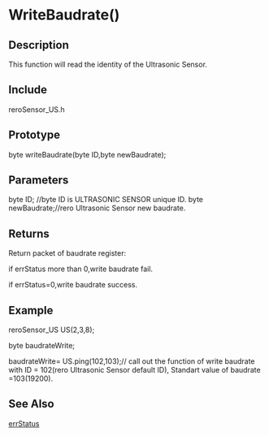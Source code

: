 # WriteBaudrate() #

## Description ##
This function will read the identity of the Ultrasonic Sensor. 

## Include ##
reroSensor_US.h

## Prototype ##
byte writeBaudrate(byte ID,byte newBaudrate);

## Parameters ##
byte ID; //byte ID is ULTRASONIC SENSOR unique ID.
byte newBaudrate;//rero Ultrasonic Sensor new baudrate.

## Returns ##
 Return packet of baudrate register:
 
if errStatus more than 0,write baudrate fail.

if errStatus=0,write baudrate success.

## Example ##
reroSensor_US US(2,3,8);

byte baudrateWrite;

baudrateWrite= US.ping(102,103);// call out the function of write baudrate with ID = 102(rero Ultrasonic Sensor default ID), Standart value of baudrate =103(19200).

## See Also ##

[errStatus](https://github.com/duckwalker/Cytron-Ultrasonic-Sensor-Arduino-Library/blob/wiki/example/Error%20Status.md)
